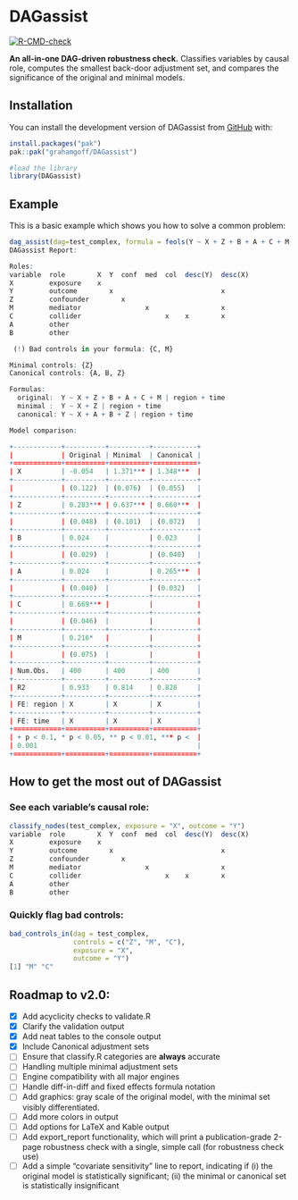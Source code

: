 
<!-- README.md is generated from README.Rmd. Please edit that file -->

# DAGassist

<!-- badges: start -->

[![R-CMD-check](https://github.com/grahamgoff/DAGassist/actions/workflows/R-CMD-check.yaml/badge.svg)](https://github.com/grahamgoff/DAGassist/actions/workflows/R-CMD-check.yaml)
<!-- badges: end -->

**An all-in-one DAG-driven robustness check.** Classifies variables by
causal role, computes the smallest back-door adjustment set, and
compares the significance of the original and minimal models.

## Installation

You can install the development version of DAGassist from
[GitHub](https://github.com/) with:

``` r
install.packages("pak")
pak::pak("grahamgoff/DAGassist")

#load the library
library(DAGassist) 
```

## Example

This is a basic example which shows you how to solve a common problem:

``` r
dag_assist(dag=test_complex, formula = feols(Y ~ X + Z + B + A + C + M | region + time, data = test_df))
DAGassist Report:

Roles:
variable  role        X  Y  conf  med  col  desc(Y)  desc(X)
X         exposure    x                                     
Y         outcome        x                           x      
Z         confounder        x                               
M         mediator                x                  x      
C         collider                     x    x        x      
A         other                                             
B         other                                             

 (!) Bad controls in your formula: {C, M}

Minimal controls: {Z}
Canonical controls: {A, B, Z}

Formulas:
  original:  Y ~ X + Z + B + A + C + M | region + time
  minimal :  Y ~ X + Z | region + time
  canonical: Y ~ X + A + B + Z | region + time

Model comparison:

+------------+----------+----------+-----------+
|            | Original | Minimal  | Canonical |
+============+==========+==========+===========+
| X          | -0.054   | 1.371*** | 1.348***  |
+------------+----------+----------+-----------+
|            | (0.122)  | (0.076)  | (0.055)   |
+------------+----------+----------+-----------+
| Z          | 0.283*** | 0.637*** | 0.660***  |
+------------+----------+----------+-----------+
|            | (0.048)  | (0.101)  | (0.072)   |
+------------+----------+----------+-----------+
| B          | 0.024    |          | 0.023     |
+------------+----------+----------+-----------+
|            | (0.029)  |          | (0.040)   |
+------------+----------+----------+-----------+
| A          | 0.024    |          | 0.265***  |
+------------+----------+----------+-----------+
|            | (0.040)  |          | (0.032)   |
+------------+----------+----------+-----------+
| C          | 0.669*** |          |           |
+------------+----------+----------+-----------+
|            | (0.046)  |          |           |
+------------+----------+----------+-----------+
| M          | 0.216*   |          |           |
+------------+----------+----------+-----------+
|            | (0.075)  |          |           |
+------------+----------+----------+-----------+
| Num.Obs.   | 400      | 400      | 400       |
+------------+----------+----------+-----------+
| R2         | 0.933    | 0.814    | 0.828     |
+------------+----------+----------+-----------+
| FE: region | X        | X        | X         |
+------------+----------+----------+-----------+
| FE: time   | X        | X        | X         |
+============+==========+==========+===========+
| + p < 0.1, * p < 0.05, ** p < 0.01, *** p <  |
| 0.001                                        |
+============+==========+==========+===========+ 
```

## How to get the most out of **DAGassist**

### See each variable’s causal role:

``` r
classify_nodes(test_complex, exposure = "X", outcome = "Y")
variable  role        X  Y  conf  med  col  desc(Y)  desc(X)
X         exposure    x                                     
Y         outcome        x                           x      
Z         confounder        x                               
M         mediator                x                  x      
C         collider                     x    x        x      
A         other                                             
B         other                                             
```

### Quickly flag bad controls:

``` r
bad_controls_in(dag = test_complex, 
                controls = c("Z", "M", "C"), 
                exposure = "X",
                outcome = "Y")
[1] "M" "C"
```

## Roadmap to v2.0:

- [x] Add acyclicity checks to validate.R
- [x] Clarify the validation output
- [x] Add neat tables to the console output
- [x] Include Canonical adjustment sets
- [ ] Ensure that classify.R categories are **always** accurate
- [ ] Handling multiple minimal adjustment sets
- [ ] Engine compatibility with all major engines
- [ ] Handle diff-in-diff and fixed effects formula notation
- [ ] Add graphics: gray scale of the original model, with the minimal
  set visibly differentiated.
- [ ] Add more colors in output
- [ ] Add options for LaTeX and Kable output
- [ ] Add export_report functionality, which will print a
  publication-grade 2-page robustness check with a single, simple call
  (for robustness check use)
- [ ] Add a simple “covariate sensitivity” line to report, indicating
  if (i) the original model is statistically significant; (ii) the
  minimal or canonical set is statistically insignificant
